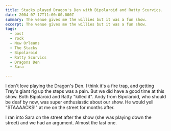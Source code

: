 ```yaml
---
title: Stacks played Dragon's Den with Bipolaroid and Ratty Scurvics.
date: 2004-07-17T11:00:00.000Z
summary: The venue gives me the willies but it was a fun show.
excerpt: The venue gives me the willies but it was a fun show.
tags:
  - post 
  - rock
  - New Orleans
  - The Stacks
  - Bipolaroid
  - Ratty Scurvics
  - Dragons Den
  - Sara

---
```


I don't love playing the Dragon's Den. I think it's a fire trap, and getting Trey's giant rig up the steps was a pain. But we did have a good time at this show. Both Bipolaroid and Ratty "killed it". Andy from Bipolaroid, who should be deaf by now, was super enthusiastic about our show. He would yell "STAAAACKS!" at me on the street for months after.

I ran into Sara on the street after the show (she was playing down the street) and we had an argument. Almost the last one.

